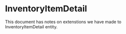 # InventoryItemDetail 

This document has notes on extenstions we have made to InventoryItemDetail entity. 

